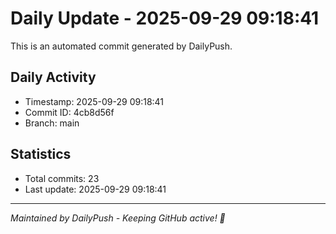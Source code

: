 # Daily Update - 2025-09-29 09:18:41

This is an automated commit generated by DailyPush.

## Daily Activity
- Timestamp: 2025-09-29 09:18:41
- Commit ID: 4cb8d56f
- Branch: main

## Statistics
- Total commits: 23
- Last update: 2025-09-29 09:18:41

---
*Maintained by DailyPush - Keeping GitHub active! 🚀*

